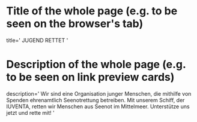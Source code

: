 # Title of the whole page (e.g. to be seen on the browser's tab)
title='
JUGEND RETTET
'

# Description of the whole page (e.g. to be seen on link preview cards)
description='
Wir sind eine Organisation junger Menschen, die mithilfe von Spenden ehrenamtlich Seenotrettung betreiben. Mit unserem Schiff, der IUVENTA, retten wir Menschen aus Seenot im Mittelmeer.
Unterstütze uns jetzt und rette mit!
'
